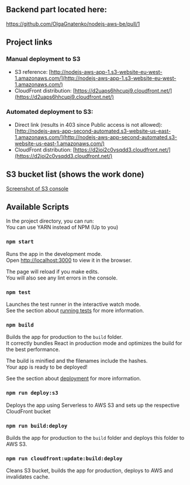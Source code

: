 ## Backend part located here:
https://github.com/OlgaGnatenko/nodejs-aws-be/pull/1

## Project links 

### Manual deployment to S3
- S3 reference: [http://nodejs-aws-app-1.s3-website-eu-west-1.amazonaws.com/](http://nodejs-aws-app-1.s3-website-eu-west-1.amazonaws.com/)
- CloudFront distribution: [https://d2uaps6hhcupj9.cloudfront.net/](https://d2uaps6hhcupj9.cloudfront.net/)

### Automated deployment to S3:
- Direct link (results in 403 since Public access is not allowed): [http://nodejs-aws-app-second-automated.s3-website-us-east-1.amazonaws.com/](http://nodejs-aws-app-second-automated.s3-website-us-east-1.amazonaws.com/)
- CloudFront distribution: [https://d2joi2c0vsqdd3.cloudfront.net/](https://d2joi2c0vsqdd3.cloudfront.net/)

## S3 bucket list (shows the work done)
[Screenshot of S3 console](https://i.imgur.com/NkJJhn0.png)

## Available Scripts

In the project directory, you can run:  
You can use YARN instead of NPM (Up to you)  

### `npm start`

Runs the app in the development mode.<br />
Open [http://localhost:3000](http://localhost:3000) to view it in the browser.

The page will reload if you make edits.<br />
You will also see any lint errors in the console.

### `npm test`

Launches the test runner in the interactive watch mode.<br />
See the section about [running tests](https://facebook.github.io/create-react-app/docs/running-tests) for more information.

### `npm build`

Builds the app for production to the `build` folder.<br />
It correctly bundles React in production mode and optimizes the build for the best performance.

The build is minified and the filenames include the hashes.<br />
Your app is ready to be deployed!

See the section about [deployment](https://facebook.github.io/create-react-app/docs/deployment) for more information.

### `npm run deploy:s3`

Deploys the app using Serverless to AWS S3 and sets up the respective CloudFront bucket 

### `npm run build:deploy`
Builds the app for production to the `build` folder and deploys this folder to AWS S3.

### `npm run cloudfront:update:build:deploy`
Cleans S3 bucket, builds the app for production, deploys to AWS and invalidates cache. 


